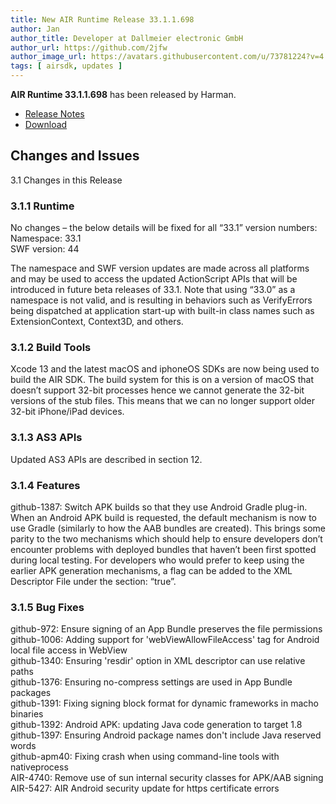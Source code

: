 ```yaml
---
title: New AIR Runtime Release 33.1.1.698
author: Jan
author_title: Developer at Dallmeier electronic GmbH
author_url: https://github.com/2jfw
author_image_url: https://avatars.githubusercontent.com/u/73781224?v=4
tags: [ airsdk, updates ]
---
```


**AIR Runtime 33.1.1.698** has been released by Harman.


- [Release Notes](https://airsdk.harman.com/api/versions/33.1.1.698/release-notes/Release_Notes_AIR_SDK_33.1.1.698.pdf)
- [Download](https://airsdk.harman.com/download/33.1.1.698)



## Changes and Issues
3.1 Changes in this Release  

### 3.1.1 Runtime  
No changes – the below details will be fixed for all “33.1” version numbers:  
Namespace: 33.1  
SWF version: 44  
  
The namespace and SWF version updates are made across all platforms and may be used to access the
updated ActionScript APIs that will be introduced in future beta releases of 33.1.
Note that using “33.0” as a namespace is not valid, and is resulting in behaviors such as VerifyErrors being
dispatched at application start-up with built-in class names such as ExtensionContext, Context3D, and others.
  
### 3.1.2 Build Tools  
Xcode 13 and the latest macOS and iphoneOS SDKs are now being used to build the AIR SDK.
The build system for this is on a version of macOS that doesn’t support 32-bit processes hence we cannot
generate the 32-bit versions of the stub files. This means that we can no longer support older 32-bit
iPhone/iPad devices.
  
### 3.1.3 AS3 APIs  
Updated AS3 APIs are described in section 12.
  
### 3.1.4 Features  
github-1387: Switch APK builds so that they use Android Gradle plug-in. When an Android APK build is
requested, the default mechanism is now to use Gradle (similarly to how the AAB bundles are created). This
brings some parity to the two mechanisms which should help to ensure developers don’t encounter problems
with deployed bundles that haven’t been first spotted during local testing.
For developers who would prefer to keep using the earlier APK generation mechanisms, a flag can be added
to the XML Descriptor File under the <android> section: “<BuildLegacyAPK>true</BuildLegacyAPK>”.
  
### 3.1.5 Bug Fixes  
github-972: Ensure signing of an App Bundle preserves the file permissions  
github-1006: Adding support for 'webViewAllowFileAccess' tag for Android local file access in WebView  
github-1340: Ensuring 'resdir' option in XML descriptor can use relative paths  
github-1376: Ensuring no-compress settings are used in App Bundle packages  
github-1391: Fixing signing block format for dynamic frameworks in macho binaries  
github-1392: Android APK: updating Java code generation to target 1.8  
github-1397: Ensuring Android package names don't include Java reserved words  
github-apm40: Fixing crash when using command-line tools with nativeprocess  
AIR-4740: Remove use of sun internal security classes for APK/AAB signing  
AIR-5427: AIR Android security update for https certificate errors  
